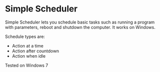 # Simple Scheduler
Simple Scheduler lets you schedule basic tasks such as running a program with parameters, reboot and shutdown the computer. It works on Windows.

Schedule types are:

* Action at a time
* Action after countdown
* Action when idle

Tested on Windows 7

